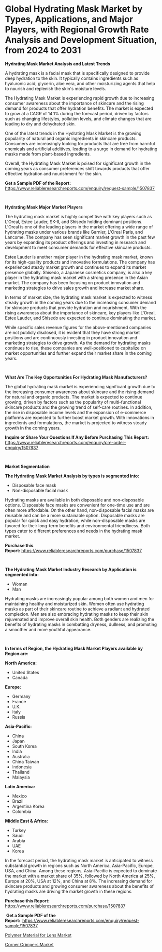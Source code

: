 <p><h1>Global Hydrating Mask Market by Types, Applications, and Major Players, with Regional Growth Rate Analysis and Development Situation, from 2024 to 2031</h1></p><p><strong>Hydrating Mask Market Analysis and Latest Trends</strong></p>
<p><p>A hydrating mask is a facial mask that is specifically designed to provide deep hydration to the skin. It typically contains ingredients such as hyaluronic acid, glycerin, aloe vera, and other moisturizing agents that help to nourish and replenish the skin's moisture levels.</p><p>The Hydrating Mask Market is experiencing rapid growth due to increasing consumer awareness about the importance of skincare and the rising demand for products that offer hydration benefits. The market is expected to grow at a CAGR of 14.1% during the forecast period, driven by factors such as changing lifestyles, pollution levels, and climate changes that are leading to dry and dehydrated skin.</p><p>One of the latest trends in the Hydrating Mask Market is the growing popularity of natural and organic ingredients in skincare products. Consumers are increasingly looking for products that are free from harmful chemicals and artificial additives, leading to a surge in demand for hydrating masks made from plant-based ingredients.</p><p>Overall, the Hydrating Mask Market is poised for significant growth in the coming years as consumer preferences shift towards products that offer effective hydration and nourishment for the skin.</p></p>
<p><strong>Get a Sample PDF of the Report:&nbsp;</strong> <a href="https://www.reliableresearchreports.com/enquiry/request-sample/1507837">https://www.reliableresearchreports.com/enquiry/request-sample/1507837</a></p>
<p>&nbsp;</p>
<p><strong>Hydrating Mask Major Market Players</strong></p>
<p><p>The hydrating mask market is highly competitive with key players such as L'Oreal, Estee Lauder, SK-II, and Shisedo holding dominant positions. L'Oreal is one of the leading players in the market offering a wide range of hydrating masks under various brands like Garnier, L'Oreal Paris, and Lancome. The company has seen significant market growth in the past few years by expanding its product offerings and investing in research and development to meet consumer demands for effective skincare products.</p><p>Estee Lauder is another major player in the hydrating mask market, known for its high-quality products and innovative formulations. The company has experienced steady market growth and continues to expand its market presence globally. Shisedo, a Japanese cosmetics company, is also a key player in the hydrating mask market with a strong presence in the Asian market. The company has been focusing on product innovation and marketing strategies to drive sales growth and increase market share.</p><p>In terms of market size, the hydrating mask market is expected to witness steady growth in the coming years due to the increasing consumer demand for skincare products that provide hydration and nourishment. With the rising awareness about the importance of skincare, key players like L'Oreal, Estee Lauder, and Shisedo are expected to continue dominating the market.</p><p>While specific sales revenue figures for the above-mentioned companies are not publicly disclosed, it is evident that they have strong market positions and are continuously investing in product innovation and marketing strategies to drive growth. As the demand for hydrating masks continues to rise, these companies are well-positioned to capitalize on market opportunities and further expand their market share in the coming years.</p></p>
<p>&nbsp;</p>
<p><strong>What Are The Key Opportunities For Hydrating Mask Manufacturers?</strong></p>
<p><p>The global hydrating mask market is experiencing significant growth due to the increasing consumer awareness about skincare and the rising demand for natural and organic products. The market is expected to continue growing, driven by factors such as the popularity of multi-functional skincare products and the growing trend of self-care routines. In addition, the rise in disposable income levels and the expansion of e-commerce platforms are expected to further boost market growth. With innovations in ingredients and formulations, the market is projected to witness steady growth in the coming years.</p></p>
<p><strong>Inquire or Share Your Questions If Any Before Purchasing This Report:</strong> <a href="https://www.reliableresearchreports.com/enquiry/pre-order-enquiry/1507837">https://www.reliableresearchreports.com/enquiry/pre-order-enquiry/1507837</a></p>
<p>&nbsp;</p>
<p><strong>Market Segmentation</strong></p>
<p><strong>The Hydrating Mask Market Analysis by types is segmented into:</strong></p>
<p><ul><li>Disposable face mask</li><li>Non-disposable facial mask</li></ul></p>
<p><p>Hydrating masks are available in both disposable and non-disposable options. Disposable face masks are convenient for one-time use and are often more affordable. On the other hand, non-disposable facial masks are reusable and can be a more sustainable option. Disposable masks are popular for quick and easy hydration, while non-disposable masks are favored for their long-term benefits and environmental friendliness. Both types cater to different preferences and needs in the hydrating mask market.</p></p>
<p><strong>Purchase this Report:&nbsp;</strong><a href="https://www.reliableresearchreports.com/purchase/1507837">https://www.reliableresearchreports.com/purchase/1507837</a></p>
<p>&nbsp;</p>
<p><strong>The Hydrating Mask Market Industry Research by Application is segmented into:</strong></p>
<p><ul><li>Woman</li><li>Man</li></ul></p>
<p><p>Hydrating masks are increasingly popular among both women and men for maintaining healthy and moisturized skin. Women often use hydrating masks as part of their skincare routine to achieve a radiant and hydrated complexion. Men are also embracing hydrating masks to keep their skin rejuvenated and improve overall skin health. Both genders are realizing the benefits of hydrating masks in combatting dryness, dullness, and promoting a smoother and more youthful appearance.</p></p>
<p>&nbsp;</p>
<p><strong>In terms of Region, the Hydrating Mask Market Players available by Region are:</strong></p>
<p>
    <p> <strong> North America: </strong>
        <ul>
            <li>United States</li>
            <li>Canada</li>
        </ul>
        </p> 
    <p> <strong> Europe: </strong>
        <ul>
            <li>Germany</li>
            <li>France</li>
            <li>U.K.</li>
            <li>Italy</li>
            <li>Russia</li>
        </ul>
        </p> 
    <p> <strong> Asia-Pacific: </strong>
        <ul>
            <li>China</li>
            <li>Japan</li>
            <li>South Korea</li>
            <li>India</li>
            <li>Australia</li>
            <li>China Taiwan</li>
            <li>Indonesia</li>
            <li>Thailand</li>
            <li>Malaysia</li>
        </ul>
        </p> 
    <p> <strong> Latin America: </strong>
        <ul>
            <li>Mexico</li>
            <li>Brazil</li>
            <li>Argentina Korea</li>
            <li>Colombia</li>
        </ul>
        </p> 
    <p> <strong> Middle East & Africa: </strong>
        <ul>
            <li>Turkey</li>
            <li>Saudi</li>
            <li>Arabia</li>
            <li>UAE</li>
            <li>Korea</li>
        </ul>
    </p>
    </p>
<p><p>In the forecast period, the hydrating mask market is anticipated to witness substantial growth in regions such as North America, Asia-Pacific, Europe, USA, and China. Among these regions, Asia-Pacific is expected to dominate the market with a market share of 35%, followed by North America at 25%, Europe at 20%, USA at 12%, and China at 8%. The increasing demand for skincare products and growing consumer awareness about the benefits of hydrating masks are driving the market growth in these regions.</p></p>
<p><strong>Purchase this Report: </strong><a href="https://www.reliableresearchreports.com/purchase/1507837">https://www.reliableresearchreports.com/purchase/1507837</a></p>
<p>&nbsp;<strong>Get a Sample PDF of the Report:&nbsp;&nbsp;</strong><a href="https://www.reliableresearchreports.com/enquiry/request-sample/1507837">https://www.reliableresearchreports.com/enquiry/request-sample/1507837</a></p>
<p><strong></strong></p>
<p><p><a href="https://issuu.com/reportprime-2/docs/polymer-material-for-lens-market-size-2030.pptx">Polymer Material for Lens Market</a></p><p><a href="https://issuu.com/reportprime-2/docs/corner-crimpers-market-size-2030.pptx">Corner Crimpers Market</a></p></p>
